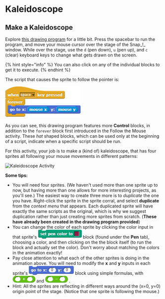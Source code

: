 # Kaleidoscope

## Make a Kaleidoscope

Explore [this drawing program](http://snap.berkeley.edu/snapsource/snap.html#open:https://beautyjoy.github.io/bjc-r/prog/drawing/kaleidoscope_framework.xml) for a little bit. Press the spacebar to run the program, and move your mouse cursor over the stage of the Snap_!_ window. While over the stage, use the `d` \(pen down\), `u` \(pen up\), and `c` \(clear\) keyboard keys to change what gets drawn on the screen.

{% hint style="info" %}
You can also click on any of the individual blocks to get it to execute. 
{% endhint %}

The script that causes the sprite to follow the pointer is:

![](../.gitbook/assets/image%20%2843%29.png)

As you can see, this drawing program features more **Control** blocks, in addition to the `forever` block first introduced in the Follow the Mouse activity. These _hat_ shaped blocks, which can be used only at the beginning of a script, indicate when a specific script should be run.

For this activity, your job is to make a \(kind of\) kaleidoscope, that has four sprites all following your mouse movements in different patterns:



![Kaleidoscope Activity](https://beautyjoy.github.io/bjc-r/img/topic1/topic1_kaleidoscopegif.gif)

**Some tips:**

* You will need four sprites. \(We haven't used more than one sprite up to now, but having more than one allows for more interesting projects, as you'll see.\) The easiest way to create three more is to _duplicate_ the one you have. Right-click the sprite in the sprite corral, and select **duplicate** from the _context menu_ that appears. Each duplicated sprite will have exactly the same scripts as the original, which is why we suggest duplication rather than just creating more sprites from scratch. \(**These have already been created in the drawing program provided**\)
* You can change the color of each sprite by clicking the color input in that sprite's ![](../.gitbook/assets/image%20%2844%29.png) block \(found under the **Pen** tab\), choosing a color, and then clicking on the the block itself \(to run the block and actually set the color\). Don't worry about matching the colors in the animation exactly!
* Pay close attention to what each of the other sprites is doing in the animation above. You will need to modify the **x** and **y** inputs in each sprite's ![](../.gitbook/assets/image%20%28215%29.png) block using simple formulas, with ![](../.gitbook/assets/image%20%28156%29.png) and ![](../.gitbook/assets/image%20%2841%29.png) .
* Hint: All the sprites are reflecting in different ways around the \(x=0, y=0\) origin point of the stage. \(Notice that one sprite is following the mouse.\)

